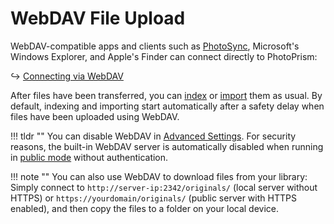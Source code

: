 # WebDAV File Upload #

WebDAV-compatible apps and clients such as [PhotoSync](../sync/mobile-devices.md), Microsoft's Windows Explorer,
and Apple's Finder can connect directly to PhotoPrism:

↪ [Connecting via WebDAV](../sync/webdav.md)

After files have been transferred, you can [index](../library/originals.md) or [import](../library/import.md) them as usual.
By default, indexing and importing start automatically after a safety delay when files have been uploaded using WebDAV.

!!! tldr ""
    You can disable WebDAV in [Advanced Settings](../settings/advanced.md). For security reasons, the built-in WebDAV
    server is automatically disabled when running in [public mode](../../getting-started/config-options.md) without
    authentication.

!!! note ""
    You can also use WebDAV to download files from your library: Simply connect to 
    `http://server-ip:2342/originals/` (local server without HTTPS) or 
    `https://yourdomain/originals/` (public server with HTTPS enabled), and then copy the files to 
    a folder on your local device.
